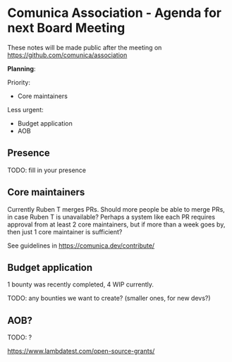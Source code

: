 # Comunica Association - Agenda for next Board Meeting

These notes will be made public after the meeting on https://github.com/comunica/association

**Planning**:

Priority:

- Core maintainers

Less urgent:

- Budget application
- AOB

## Presence

TODO: fill in your presence

## Core maintainers

Currently Ruben T merges PRs. Should more people be able to merge PRs, in case Ruben T is unavailable?
Perhaps a system like each PR requires approval from at least 2 core maintainers, but if more than a week goes by, then just 1 core maintainer is sufficient?

See guidelines in https://comunica.dev/contribute/

## Budget application

1 bounty was recently completed, 4 WIP currently.

TODO: any bounties we want to create? (smaller ones, for new devs?)

## AOB?

TODO: ?

https://www.lambdatest.com/open-source-grants/
